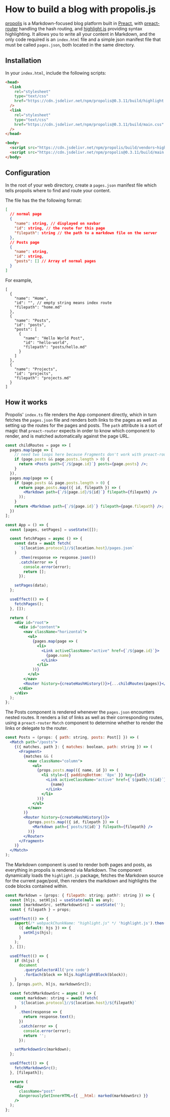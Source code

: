 # How to build a blog with propolis.js

[propolis](https://github.com/tireymorris/propolis) is a Markdown-focused blog platform built in [Preact](https://preactjs.com/), with [preact-router](https://github.com/preactjs/preact-router) handling the hash routing, and [highlight.js](https://highlightjs.org/) providing syntax highlighting. It allows you to write all your content in Markdown, and the only code required is an `index.html` file and a simple json manifest file that must be called `pages.json`, both located in the same directory.

## Installation

In your `index.html`, include the following scripts:

```html
<head>
  <link
    rel="stylesheet"
    type="text/css"
    href="https://cdn.jsdelivr.net/npm/propolis@0.3.11/build/highlight.css"
  />
  <link
    rel="stylesheet"
    type="text/css"
    href="https://cdn.jsdelivr.net/npm/propolis@0.3.11/build/main.css"
  />
</head>

<body>
  <script src="https://cdn.jsdelivr.net/npm/propolis/build/vendors~highlight.js.bundle.js"></script>
  <script src="https://cdn.jsdelivr.net/npm/propolis@0.3.11/build/main.bundle.js"></script>
</body>
```

## Configuration

In the root of your web directory, create a `pages.json` manifest file which tells propolis where to find and route your content.

The file has the the following format:

```json
[
  // normal page
  {
    "name": string, // displayed on navbar
    "id": string, // the route for this page
    "filepath": string // the path to a markdown file on the server
  },
  // Posts page
  {
    "name": string,
    "id": string,
    "posts": [] // Array of normal pages
  }
]
```

For example,

```
[
  {
    "name": "Home",
    "id": "", // empty string means index route
    "filepath": "home.md"
  },
  {
    "name": "Posts",
    "id": "posts",
    "posts": [
      {
        "name": "Hello World Post",
        "id": "hello-world",
        "filepath": "posts/hello.md"
      }
    ]
  },
  {
    "name": "Projects",
    "id": "projects",
    "filepath": "projects.md"
  }
]

```

## How it works

Propolis' `index.ts` file renders the App component directly, which in turn fetches the `pages.json` file and renders both links to the pages as well as setting up the routes for the pages and posts. The `path` attribute is a sort of magic that `preact-router` expects in order to know which component to render, and is matched automatically against the page URL.

```jsx
const childRoutes = page => [
  pages.map(page => {
    // need two loops here because Fragments don't work with preact-router
    if (page.posts && page.posts.length > 0) {
      return <Posts path={`/${page.id}`} posts={page.posts} />;
    }
  }),
  pages.map(page => {
    if (page.posts && page.posts.length > 0) {
      return page.posts.map(({ id, filepath }) => (
        <Markdown path={`/${page.id}/${id}`} filepath={filepath} />
      ));
    }
    return <Markdown path={`/${page.id}`} filepath={page.filepath} />;
  })
];
```

```jsx
const App = () => {
  const [pages, setPages] = useState([]);

  const fetchPages = async () => {
    const data = await fetch(
      `${location.protocol}//${location.host}/pages.json`
    )
      .then(response => response.json())
      .catch(error => {
        console.error(error);
        return [];
      });

    setPages(data);
  };

  useEffect(() => {
    fetchPages();
  }, []);

  return (
    <div id="root">
      <div id="content">
        <nav className="horizontal">
          <ul>
            {pages.map(page => (
              <li>
                <Link activeClassName="active" href={`/${page.id}`}>
                  {page.name}
                </Link>
              </li>
            ))}
          </ul>
        </nav>
        <Router history={createHashHistory()}>{...childRoutes(pages)}</Router>
      </div>
    </div>
  );
};
```

The Posts component is rendered whenever the `pages.json` encounters nested routes. It renders a list of links as well as their corresponding routes, using a `preact-router` `Match` component to determine whether to render the links or delegate to the router.

```jsx
const Posts = (props: { path: string, posts: Post[] }) => (
  <Match path="/posts">
    {({ matches, path }: { matches: boolean, path: string }) => (
      <Fragment>
        {matches && (
          <nav className="column">
            <ul>
              {props.posts.map(({ name, id }) => (
                <li style={{ paddingBottom: '8px' }} key={id}>
                  <Link activeClassName="active" href={`${path}/${id}`}>
                    {name}
                  </Link>
                </li>
              ))}
            </ul>
          </nav>
        )}
        <Router history={createHashHistory()}>
          {props.posts.map(({ id, filepath }) => (
            <Markdown path={`posts/${id}`} filepath={filepath} />
          ))}
        </Router>
      </Fragment>
    )}
  </Match>
);
```

The Markdown component is used to render both pages and posts, as everything in propolis is rendered via Markdown. The component dynamically loads the `highlight.js` package, fetches the Markdown source for the current page/post, then renders the markdown and highlights the code blocks contained within.

```jsx
const Markdown = (props: { filepath: string; path?: string }) => {
  const [hljs, setHljs] = useState(null as any);
  const [markdownSrc, setMarkdownSrc] = useState('');
  const { filepath } = props;

  useEffect(() => {
    import(/* webpackChunkName: "highlight.js" */ 'highlight.js').then(
      ({ default: hjs }) => {
        setHljs(hjs);
      }
    );
  }, []);

  useEffect(() => {
    if (hljs) {
      document
        .querySelectorAll('pre code')
        .forEach(block => hljs.highlightBlock(block));
    }
  }, [props.path, hljs, markdownSrc]);

  const fetchMarkdownSrc = async () => {
    const markdown: string = await fetch(
      `${location.protocol}//${location.host}/${filepath}`
    )
      .then(response => {
        return response.text();
      })
      .catch(error => {
        console.error(error);
        return '';
      });

    setMarkdownSrc(markdown);
  };

  useEffect(() => {
    fetchMarkdownSrc();
  }, [filepath]);

  return (
    <div
      className="post"
      dangerouslySetInnerHTML={{ __html: marked(markdownSrc) }}
    />
  );
};
```
